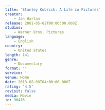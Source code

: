 ```yaml
---
title: 'Stanley Kubrick: A Life in Pictures'
creator:
    - Jan Harlan
release: 2001-05-02T00:00:00.000Z
studios:
    - Warner Bros. Pictures
language:
    - English
country:
    - United States
length: 141
genre:
    - Documentary
format: ''
service: ''
venue: Home
date: 2013-08-08T04:00:00.000Z
rating: '4.5'
revisit: false
media: Movie
id: 30416
---
```




